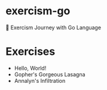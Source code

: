 # exercism-go

🦫 Exercism Journey with Go Language

# Exercises

- Hello, World!
- Gopher's Gorgeous Lasagna
- Annalyn's Infiltration
